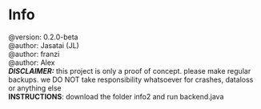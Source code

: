 # Info
@version: 0.2.0-beta <br>
@author: Jasatai (JL) <br>
@author: franzi <br>
@author: Alex <br>
<i><b>DISCLAIMER:</b></i> this project is only a proof of concept. please make regular backups. we DO NOT take responsibility whatsoever for crashes, dataloss or anything else <br>
<b>INSTRUCTIONS</b>: download the folder info2 and run backend.java
